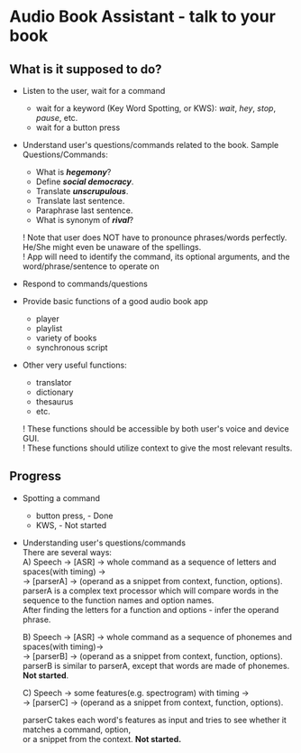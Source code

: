 # Audio Book Assistant - talk to your book

## What is it supposed to do?
- Listen to the user, wait for a command
    - wait for a keyword (Key Word Spotting, or KWS): *wait*, *hey*, *stop*, *pause*, etc.
    - wait for a button press
- Understand user's questions/commands related to the book. Sample Questions/Commands:
    - What is ***hegemony***?
    - Define ***social democracy***.
    - Translate ***unscrupulous***.
    - Translate last sentence.
    - Paraphrase last sentence.
    - What is synonym of ***rival***?  
    
    ! Note that user does NOT have to pronounce phrases/words perfectly. He/She might even be unaware of the spellings.  
    ! App will need to identify the command, its optional arguments, and the word/phrase/sentence to operate on
    
- Respond to commands/questions

- Provide basic functions of a good audio book app
    - player
    - playlist
    - variety of books
    - synchronous script
    
- Other very useful functions:
    - translator
    - dictionary
    - thesaurus
    - etc.  
    
    ! These functions should be accessible by both user's voice and device GUI.  
    ! These functions should utilize context to give the most relevant results.  


## Progress

- Spotting a command
    - button press, - Done
    - KWS, - Not started

- Understanding user's questions/commands  
    There are several ways:  
    A) Speech -> [ASR] -> whole command as a sequence of letters and spaces(with timing) ->  
    -> [parserA] -> (operand as a snippet from context, function, options).  
    parserA is a complex text processor which will compare words in the sequence to the function names and option names.  
    After finding the letters for a function and options - infer the operand phrase.
    
    B) Speech -> [ASR] -> whole command as a sequence of phonemes and spaces(with timing)->  
    -> [parserB] -> (operand as a snippet from context, function, options).  
    parserB is similar to parserA, except that words are made of phonemes.  
    **Not started**.  
    
    C) Speech -> some features(e.g. spectrogram) with timing ->  
    -> [parserC] -> (operand as a snippet from context, function, options).  
    
    parserC takes each word's features as input and tries to see whether it matches a command, option,  
    or a snippet from the context.
    **Not started.**
    
